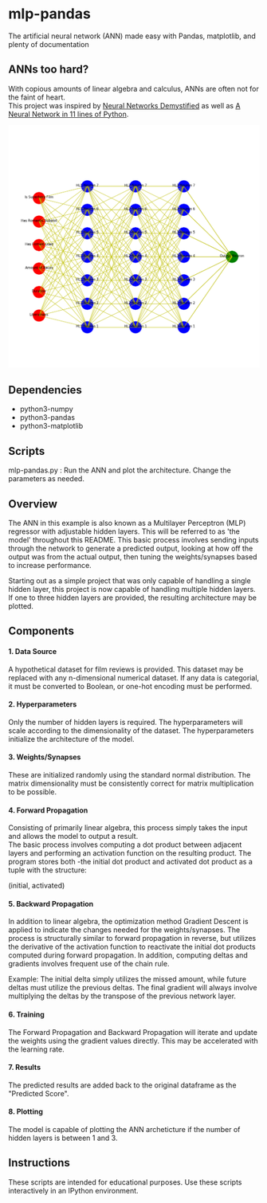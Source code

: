# mlp-pandas
The artificial neural network (ANN) made easy with Pandas, matplotlib, and plenty of documentation

## ANNs too hard?
With copious amounts of linear algebra and calculus, ANNs are often not for the faint of heart.  
This project was inspired by 
[Neural Networks Demystified](https://www.youtube.com/watch?v=bxe2T-V8XRs&list=PLiaHhY2iBX9hdHaRr6b7XevZtgZRa1PoU&index=1)
as well as [A Neural Network in 11 lines of Python](https://iamtrask.github.io/2015/07/12/basic-python-network/).

![alt text](https://raw.githubusercontent.com/summonholmes/mlp-pandas/master/Sample.png)

## Dependencies
* python3-numpy
* python3-pandas
* python3-matplotlib

## Scripts
mlp-pandas.py : Run the ANN and plot the architecture.  Change the parameters as needed.

## Overview
The ANN in this example is also known as a Multilayer Perceptron (MLP) regressor with adjustable hidden 
layers.  This will be referred to as 'the model' throughout this README.  This basic process involves
sending inputs through the network to generate a predicted output, looking at how off the output 
was from the actual output, then tuning the weights/synapses based to increase performance. 

Starting out as a simple project that was only capable of handling a single hidden layer, 
this project is now capable of handling multiple hidden layers.  If one to three hidden
layers are provided, the resulting architecture may be plotted.

## Components
#### 1. Data Source
A hypothetical dataset for film reviews is provided.  This dataset may be replaced with any
n-dimensional numerical dataset.  If any data is categorial, it must be converted
to Boolean, or one-hot encoding must be performed.

#### 2. Hyperparameters
Only the number of hidden layers is required.  The hyperparameters will scale according to the 
dimensionality of the dataset.  The hyperparameters initialize the architecture of the model.  

#### 3. Weights/Synapses
These are initialized randomly using the standard normal distribution.  The matrix 
dimensionality must be consistently correct for matrix multiplication to be possible.

#### 4. Forward Propagation
Consisting of primarily linear algebra, this process simply takes the input and allows the model to output a result.  
The basic process involves computing a dot product between adjacent layers and performing an activation function on 
the resulting product.  The program stores both -the initial dot product and activated dot product as a tuple with 
the structure:

(initial, activated)

#### 5. Backward Propagation
In addition to linear algebra, the optimization method Gradient Descent is applied
to indicate the changes needed for the weights/synapses.  The process is structurally
similar to forward propagation in reverse, but utilizes the derivative of the 
activation function to reactivate the initial dot products computed during
forward propagation.  In addition, computing deltas and gradients involves
frequent use of the chain rule.  

Example: The initial delta simply utilizes the missed amount, while future deltas
must utilize the previous deltas.  The final gradient will always involve multiplying
the deltas by the transpose of the previous network layer.

#### 6. Training
The Forward Propagation and Backward Propagation will iterate and update the weights using the 
gradient values directly.  This may be accelerated with the learning rate.

#### 7. Results
The predicted results are added back to the original dataframe as the "Predicted Score".

#### 8. Plotting
The model is capable of plotting the ANN archeticture if the number of hidden layers is
between 1 and 3.

## Instructions
These scripts are intended for educational purposes.  Use these scripts interactively in an IPython environment.
